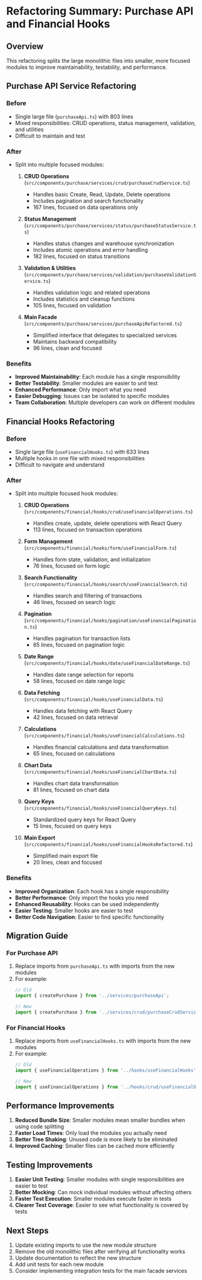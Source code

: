 # Refactoring Summary: Purchase API and Financial Hooks

## Overview
This refactoring splits the large monolithic files into smaller, more focused modules to improve maintainability, testability, and performance.

## Purchase API Service Refactoring

### Before
- Single large file (`purchaseApi.ts`) with 803 lines
- Mixed responsibilities: CRUD operations, status management, validation, and utilities
- Difficult to maintain and test

### After
- Split into multiple focused modules:
  1. **CRUD Operations** (`src/components/purchase/services/crud/purchaseCrudService.ts`)
     - Handles basic Create, Read, Update, Delete operations
     - Includes pagination and search functionality
     - 167 lines, focused on data operations only

  2. **Status Management** (`src/components/purchase/services/status/purchaseStatusService.ts`)
     - Handles status changes and warehouse synchronization
     - Includes atomic operations and error handling
     - 182 lines, focused on status transitions

  3. **Validation & Utilities** (`src/components/purchase/services/validation/purchaseValidationService.ts`)
     - Handles validation logic and related operations
     - Includes statistics and cleanup functions
     - 105 lines, focused on validation

  4. **Main Facade** (`src/components/purchase/services/purchaseApiRefactored.ts`)
     - Simplified interface that delegates to specialized services
     - Maintains backward compatibility
     - 96 lines, clean and focused

### Benefits
- **Improved Maintainability**: Each module has a single responsibility
- **Better Testability**: Smaller modules are easier to unit test
- **Enhanced Performance**: Only import what you need
- **Easier Debugging**: Issues can be isolated to specific modules
- **Team Collaboration**: Multiple developers can work on different modules

## Financial Hooks Refactoring

### Before
- Single large file (`useFinancialHooks.ts`) with 633 lines
- Multiple hooks in one file with mixed responsibilities
- Difficult to navigate and understand

### After
- Split into multiple focused hook modules:
  1. **CRUD Operations** (`src/components/financial/hooks/crud/useFinancialOperations.ts`)
     - Handles create, update, delete operations with React Query
     - 113 lines, focused on transaction operations

  2. **Form Management** (`src/components/financial/hooks/form/useFinancialForm.ts`)
     - Handles form state, validation, and initialization
     - 76 lines, focused on form logic

  3. **Search Functionality** (`src/components/financial/hooks/search/useFinancialSearch.ts`)
     - Handles search and filtering of transactions
     - 46 lines, focused on search logic

  4. **Pagination** (`src/components/financial/hooks/pagination/useFinancialPagination.ts`)
     - Handles pagination for transaction lists
     - 65 lines, focused on pagination logic

  5. **Date Range** (`src/components/financial/hooks/date/useFinancialDateRange.ts`)
     - Handles date range selection for reports
     - 58 lines, focused on date range logic

  6. **Data Fetching** (`src/components/financial/hooks/useFinancialData.ts`)
     - Handles data fetching with React Query
     - 42 lines, focused on data retrieval

  7. **Calculations** (`src/components/financial/hooks/useFinancialCalculations.ts`)
     - Handles financial calculations and data transformation
     - 65 lines, focused on calculations

  8. **Chart Data** (`src/components/financial/hooks/useFinancialChartData.ts`)
     - Handles chart data transformation
     - 81 lines, focused on chart data

  9. **Query Keys** (`src/components/financial/hooks/useFinancialQueryKeys.ts`)
     - Standardized query keys for React Query
     - 15 lines, focused on query keys

  10. **Main Export** (`src/components/financial/hooks/useFinancialHooksRefactored.ts`)
      - Simplified main export file
      - 20 lines, clean and focused

### Benefits
- **Improved Organization**: Each hook has a single responsibility
- **Better Performance**: Only import the hooks you need
- **Enhanced Reusability**: Hooks can be used independently
- **Easier Testing**: Smaller hooks are easier to test
- **Better Code Navigation**: Easier to find specific functionality

## Migration Guide

### For Purchase API
1. Replace imports from `purchaseApi.ts` with imports from the new modules
2. For example:
   ```javascript
   // Old
   import { createPurchase } from '../services/purchaseApi';
   
   // New
   import { createPurchase } from '../services/crud/purchaseCrudService';
   ```

### For Financial Hooks
1. Replace imports from `useFinancialHooks.ts` with imports from the new modules
2. For example:
   ```javascript
   // Old
   import { useFinancialOperations } from '../hooks/useFinancialHooks';
   
   // New
   import { useFinancialOperations } from '../hooks/crud/useFinancialOperations';
   ```

## Performance Improvements

1. **Reduced Bundle Size**: Smaller modules mean smaller bundles when using code splitting
2. **Faster Load Times**: Only load the modules you actually need
3. **Better Tree Shaking**: Unused code is more likely to be eliminated
4. **Improved Caching**: Smaller files can be cached more efficiently

## Testing Improvements

1. **Easier Unit Testing**: Smaller modules with single responsibilities are easier to test
2. **Better Mocking**: Can mock individual modules without affecting others
3. **Faster Test Execution**: Smaller modules execute faster in tests
4. **Clearer Test Coverage**: Easier to see what functionality is covered by tests

## Next Steps

1. Update existing imports to use the new module structure
2. Remove the old monolithic files after verifying all functionality works
3. Update documentation to reflect the new structure
4. Add unit tests for each new module
5. Consider implementing integration tests for the main facade services